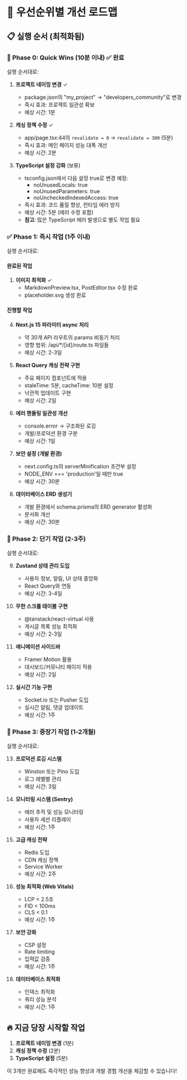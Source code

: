 # 🎯 우선순위별 개선 로드맵

## 📋 실행 순서 (최적화됨)

### 🚀 Phase 0: Quick Wins (10분 이내) ✅ 완료
실행 순서대로:

1. **프로젝트 네이밍 변경** ✓
   - package.json의 "my_project" → "developers_community"로 변경
   - 즉시 효과: 프로젝트 일관성 확보
   - 예상 시간: 1분

2. **캐싱 정책 수정** ✓
   - app/page.tsx:44의 `revalidate = 0` → `revalidate = 300` (5분)
   - 즉시 효과: 메인 페이지 성능 대폭 개선
   - 예상 시간: 2분

3. **TypeScript 설정 강화** (보류)
   - tsconfig.json에서 다음 설정 true로 변경 예정:
     - noUnusedLocals: true
     - noUnusedParameters: true
     - noUncheckedIndexedAccess: true
   - 즉시 효과: 코드 품질 향상, 런타임 에러 방지
   - 예상 시간: 5분 (에러 수정 포함)
   - **참고**: 많은 TypeScript 에러 발생으로 별도 작업 필요

### ✅ Phase 1: 즉시 작업 (1주 이내)
실행 순서대로:

#### 완료된 작업
1. **이미지 최적화** ✓
   - MarkdownPreview.tsx, PostEditor.tsx 수정 완료
   - placeholder.svg 생성 완료

#### 진행할 작업
4. **Next.js 15 파라미터 async 처리**
   - 약 30개 API 라우트의 params 비동기 처리
   - 영향 범위: /api/*/[id]/route.ts 파일들
   - 예상 시간: 2-3일

5. **React Query 캐싱 전략 구현**
   - 주요 페이지 컴포넌트에 적용
   - staleTime: 5분, cacheTime: 10분 설정
   - 낙관적 업데이트 구현
   - 예상 시간: 2일

6. **에러 핸들링 일관성 개선**
   - console.error → 구조화된 로깅
   - 개발/프로덕션 환경 구분
   - 예상 시간: 1일

7. **보안 설정 (개발 환경)**
   - next.config.ts의 serverMinification 조건부 설정
   - NODE_ENV === 'production'일 때만 true
   - 예상 시간: 30분

8. **데이터베이스 ERD 생성기**
   - 개발 환경에서 schema.prisma의 ERD generator 활성화
   - 문서화 개선
   - 예상 시간: 30분

### 📅 Phase 2: 단기 작업 (2-3주)
실행 순서대로:

9. **Zustand 상태 관리 도입**
   - 사용자 정보, 알림, UI 상태 중앙화
   - React Query와 연동
   - 예상 시간: 3-4일

10. **무한 스크롤 테이블 구현**
    - @tanstack/react-virtual 사용
    - 게시글 목록 성능 최적화
    - 예상 시간: 2-3일

11. **애니메이션 사이드바**
    - Framer Motion 활용
    - 대시보드/커뮤니티 페이지 적용
    - 예상 시간: 2일

12. **실시간 기능 구현**
    - Socket.io 또는 Pusher 도입
    - 실시간 알림, 댓글 업데이트
    - 예상 시간: 1주

### 🎯 Phase 3: 중장기 작업 (1-2개월)
실행 순서대로:

13. **프로덕션 로깅 시스템**
    - Winston 또는 Pino 도입
    - 로그 레벨별 관리
    - 예상 시간: 3일

14. **모니터링 시스템 (Sentry)**
    - 에러 추적 및 성능 모니터링
    - 사용자 세션 리플레이
    - 예상 시간: 1주

15. **고급 캐싱 전략**
    - Redis 도입
    - CDN 캐싱 정책
    - Service Worker
    - 예상 시간: 2주

16. **성능 최적화 (Web Vitals)**
    - LCP < 2.5초
    - FID < 100ms
    - CLS < 0.1
    - 예상 시간: 1주

17. **보안 강화**
    - CSP 설정
    - Rate limiting
    - 입력값 검증
    - 예상 시간: 1주

18. **데이터베이스 최적화**
    - 인덱스 최적화
    - 쿼리 성능 분석
    - 예상 시간: 1주

## 🔥 지금 당장 시작할 작업

1. **프로젝트 네이밍 변경** (1분)
2. **캐싱 정책 수정** (2분)
3. **TypeScript 설정** (5분)

이 3개만 완료해도 즉각적인 성능 향상과 개발 경험 개선을 체감할 수 있습니다!